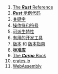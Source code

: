 1. [The ***Rust*** Reference](https://doc.rust-lang.org/reference/index.html)  
2. [***Rust*** 示例代码](https://doc.rust-lang.org/rust-by-example/index.html)
3. [关键字](https://doc.rust-lang.org/book/appendix-01-keywords.html) 
4. [操作符和符号](https://doc.rust-lang.org/book/appendix-02-operators.html) 
5. [可派生特性](https://doc.rust-lang.org/book/appendix-03-derivable-traits.html) 
6. [有用的开发工具](https://doc.rust-lang.org/book/appendix-04-useful-development-tools.html) 
7. [版本](https://doc.rust-lang.org/book/appendix-05-editions.html) 和 [版本指南](https://doc.rust-lang.org/stable/edition-guide/) 
8. **[标准库](https://doc.rust-lang.org/std/index.html)** 
9. [The ***Cargo*** Book](https://doc.rust-lang.org/cargo/index.html) 
10. [crates.io](https://crates.io/) 
11. [WebAssembly](https://rustwasm.github.io/docs/book/)